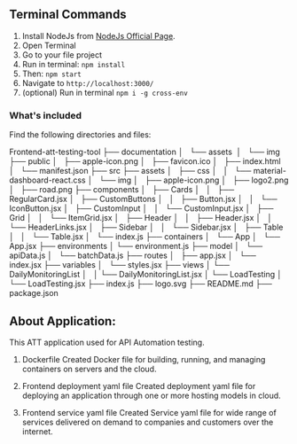## Terminal Commands

1. Install NodeJs from [NodeJs Official Page](https://nodejs.org/en).
2. Open Terminal
3. Go to your file project
4. Run in terminal: `npm install`
5. Then: `npm start`
6. Navigate to `http://localhost:3000/`
7. (optional) Run in terminal `npm i -g cross-env`

### What's included

Find the following directories and files:

Frontend-att-testing-tool
├── documentation
│   └── assets 
│   └── img
├── public
│   ├── apple-icon.png
│   ├── favicon.ico
│   ├── index.html
│   └── manifest.json
├── src
├── assets
│   ├── css
│   │   └── material-dashboard-react.css
│   └── img
│   ├── apple-icon.png
│   ├── logo2.png
│   ├── road.png
├── components
│   ├── Cards
│   │   ├── RegularCard.jsx
│   ├── CustomButtons
│   │   ├── Button.jsx
│   │   └── IconButton.jsx
│   ├── CustomInput
│   │   └── CustomInput.jsx
│   ├── Grid
│   │   └── ItemGrid.jsx
│   ├── Header
│   │   ├── Header.jsx
│   │   └── HeaderLinks.jsx
│   ├── Sidebar
│   │   └── Sidebar.jsx
│   ├── Table
│   │   └── Table.jsx
│   └── index.js
├── containers
│   └── App
│   └── App.jsx
├── environments
│ └── environment.js
├── model
│   └── apiData.js
│   └── batchData.js
├── routes
│   ├── app.jsx
│   └── index.jsx
├── variables
│   └── styles.jsx
├── views
│ └── DailyMonitoringList
│   │ └── DailyMonitoringList.jsx
│ └── LoadTesting
│   └── LoadTesting.jsx
├── index.js
├── logo.svg
├── README.md
├── package.json

## About Application:

This ATT application used for API Automation testing.

1. Dockerfile
   Created Docker file for building, running, and managing containers on servers and the cloud.

2. Frontend deployment yaml file
   Created deployment yaml file for deploying an application through one or more hosting models in cloud.

3. Frontend service yaml file
   Created Service yaml file for wide range of services delivered on demand to companies and customers over the internet.
